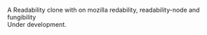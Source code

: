 A Readability clone with on mozilla redability, readability-node and fungibility <br>
Under development.

